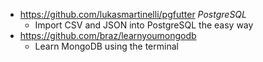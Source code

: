 - https://github.com/lukasmartinelli/pgfutter *PostgreSQL*
  - Import CSV and JSON into PostgreSQL the easy way
- https://github.com/braz/learnyoumongodb
  - Learn MongoDB using the terminal
